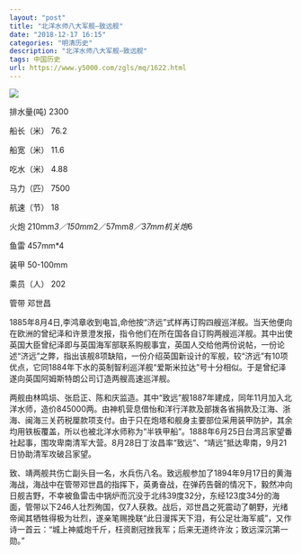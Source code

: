 ```yaml
---
layout: "post"
title: "北洋水师八大军舰—致远舰"
date: "2018-12-17 16:15"
categories: "明清历史"
description: "北洋水师八大军舰—致远舰"
tags: 中国历史
url: https://www.y5000.com/zgls/mq/1622.html
---
```






![](https://img.y5000.com/uploads/allimg/130826/2-130R61H053205.jpg)

排水量(吨) 2300

船长（米） 76.2

船宽（米） 11.6

吃水（米） 4.88

马力（匹） 7500

航速（节） 18

火炮 210mm*3／150mm*2／57mm*8／37mm机关炮*6

鱼雷 457mm*4

装甲 50-100mm

乘员（人） 202

管带 邓世昌

1885年8月4日,李鸿章收到电旨,命他按“济远”式样再订购四艘巡洋舰。当天他便向在欧洲的曾纪泽和许景澄发报，指令他们在所在国各自订购两艘巡洋舰。其中出使英国大臣曾纪泽即与英国海军部联系购舰事宜，英国人交给他两份说帖，一份论述“济远”之弊，指出该舰8项缺陷，一份介绍英国新设计的军舰，较“济远”有10项优点，它同1884年下水的英制智利巡洋舰“爱斯米拉达”号十分相似。于是曾纪泽遂向英国阿姆斯特朗公司订造两艘高速巡洋舰。

两舰由林鸣埙、张启正、陈和庆监造。其中“致远”舰1887年建成，同年11月加入北洋水师，造价845000两。由神机营息借怡和洋行洋款及部拨各省捐款及江海、浙海、闽海三关药税厘款项支付。由于只在炮塔和舰身主要部位采用装甲防护，其余均用铁板覆盖，所以也被北洋水师称为“半铁甲船”。1888年6月25日台湾吕家望番社起事，围攻卑南清军大营。8月28日丁汝昌率“致远”、“靖远”抵达卑南，9月21日协助清军攻破吕家望。

致、靖两舰共伤亡副头目一名，水兵伤八名。致远舰参加了1894年9月17日的黄海海战，海战中在管带邓世昌的指挥下，英勇奋战，在弹药告磬的情况下，毅然冲向日舰吉野，不幸被鱼雷击中锅炉而沉没于北纬39度32分，东经123度34分的海面，管带以下246人壮烈殉国，仅7人获救。战后，邓世昌之死震动了朝野，光绪帝闻其牺牲得极为壮烈，遂亲笔赐挽联“此日漫挥天下泪，有公足壮海军威”，又作诗一首云：“城上神威炮千斤，枉资剧冠挫我军；后来无道终许汝；致远深沉第一勋。”
